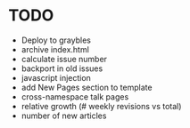 # TODO

* Deploy to graybles
* archive index.html
* calculate issue number
* backport in old issues
* javascript injection
* add New Pages section to template
* cross-namespace talk pages
* relative growth (# weekly revisions vs total)
* number of new articles
